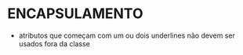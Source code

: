 # ENCAPSULAMENTO
* atributos que começam com um ou dois underlines não devem ser usados fora da classe

